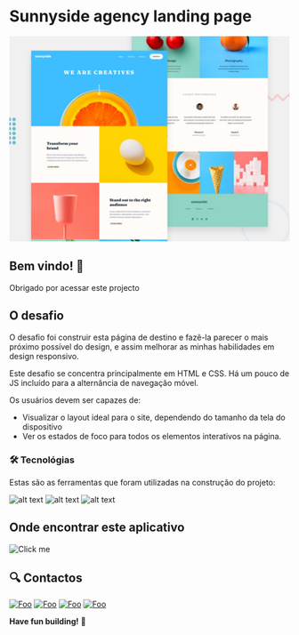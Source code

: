 # Sunnyside agency landing page

![Design preview for the Sunnyside agency landing page coding challenge](./design/desktop-preview.jpg)

## Bem vindo! 👋

Obrigado por acessar este projecto 



## O desafio

O desafio foi construir esta página de destino e fazê-la parecer o mais próximo possível do design, e assim melhorar as minhas habilidades em design responsivo.

Este desafio se concentra principalmente em HTML e CSS. Há um pouco de JS incluído para a alternância de navegação móvel.

Os usuários devem ser capazes de:

- Visualizar o layout ideal para o site, dependendo do tamanho da tela do dispositivo
- Ver os estados de foco para todos os elementos interativos na página.



### 🛠 Tecnológias

Estas são as ferramentas que foram utilizadas na construção do projeto:

![alt text](https://img.shields.io/badge/JavaScript-F7DF1E?style=for-the-badge&logo=javascript&logoColor=black)
![alt text](https://img.shields.io/badge/HTML5-E34F26?style=for-the-badge&logo=html5&logoColor=white) 
![alt text](https://img.shields.io/badge/CSS3-1572B6?style=for-the-badge&logo=css3&logoColor=white) 

## Onde encontrar este aplicativo
![Click me](https://advicegenerator-flame.vercel.app/)


## 🔍 Contactos

[![Foo](https://img.shields.io/badge/LinkedIn-0077B5?style=for-the-badge&logo=linkedin&logoColor=white)](https://www.linkedin.com/in/augusto-andré-780217208/) [![Foo](https://img.shields.io/badge/Facebook-000000?style=for-the-badge&logo=facebook&logoColor=0077B5)](https://www.facebook.com/fano.andre/) 
[![Foo](https://img.shields.io/badge/WhatsApp-25D366?style=for-the-badge&logo=whatsapp&logoColor=white)](https://wa.me/+244941914208)
[![Foo](https://img.shields.io/badge/fanoandre@gmail.com-db4a39?style=for-the-badge&logo=gmail&logoColor=white)]()




**Have fun building!** 🚀
